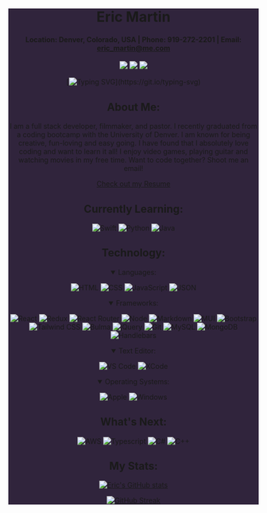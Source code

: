<div align="center" style="background-color:#30243c">

# **Eric Martin**

<!-- ![visitor badge](https://visitor-badge.glitch.me/badge?page_id=EMtheDM.visitor-badge&left_color=orange&right_color=blue&left_text=Visitors) -->

#### Location: Denver, Colorado, USA | Phone: 919-272-2201 | Email: eric_martin@me.com

<a href="https://emthedm.github.io/REACT-Portfolio/" target="_blank" alt="Github Portfolio"><img src="https://img.shields.io/badge/-Portfolio-708090?style=for-the-badge&logo=GitHub"></a>
<a href="https://www.linkedin.com/in/emthedm/" target="_blank" alt="LinkedIn"><img src="https://img.shields.io/badge/-LinkedIn-0A66C2?style=for-the-badge&logo=LinkedIn"></a>
<a href="mailto:codinglaurel@gmail.com" target="_blank" alt="Gmail"><img src="https://img.shields.io/badge/-iCloud-3693F3?style=for-the-badge&logo=icloud&logoColor=white"></a>

[![Typing SVG](https://readme-typing-svg.herokuapp.com/?lines=Hello+there!+Welcome+to+my+page!)](https://git.io/typing-svg)

## About Me:

I am a full stack developer, filmmaker, and pastor. I recently graduated from a coding bootcamp with the University of Denver. I am known for being creative, fun-loving and easy going. I have found that I absolutely love coding and want to learn it all! I enjoy video games, playing guitar and watching movies in my free time. Want to code together? Shoot me an email!

[Check out my Resume](https://docs.google.com/document/d/1I_mY4nvSE-vPMBya6xOKAXV5ap5MuoQtjbwNhkJaabQ/edit?usp=sharing)

## Currently Learning:

![Swift](https://img.shields.io/badge/Swift-FA7343?style=for-the-badge&logo=swift&logoColor=white) ![Python](https://img.shields.io/badge/Python-4B8BBE?style=for-the-badge&logo=python&logoColor=FFE873) ![Java](https://img.shields.io/badge/Java-ED8B00?style=for-the-badge&logo=java&logoColor=white)

## Technology:

<details open>
 <summary>Languages:</summary>

![HTML](https://img.shields.io/badge/HTML5-E34F26?style=for-the-badge&logo=html5&logoColor=white) ![CSS](https://img.shields.io/badge/CSS3-1572B6?style=for-the-badge&logo=css3&logoColor=white) ![JavaScript](https://img.shields.io/badge/JavaScript-323330?style=for-the-badge&logo=javascript&logoColor=F7DF1E) ![JSON](https://img.shields.io/badge/json-5E5C5C?style=for-the-badge&logo=json&logoColor=white)

</details>

<details open>
 <summary>Frameworks:</summary>

![React](https://img.shields.io/badge/-ReactJS-20232A?logo=react&logoColor=61DAFB&style=for-the-badge) ![Redux](https://img.shields.io/badge/Redux-593D88?style=for-the-badge&logo=redux&logoColor=white) ![React Router](https://img.shields.io/badge/React_Router-CA4245?style=for-the-badge&logo=react-router&logoColor=white) ![Node](https://img.shields.io/badge/Node.JS-339933?style=for-the-badge&logo=nodedotjs&logoColor=white) ![Markdown](https://img.shields.io/badge/Markdown-000000?style=for-the-badge&logo=markdown&logoColor=white) ![MUI](https://img.shields.io/badge/Material--UI-007fff?style=for-the-badge&logo=mui&logoColor=white) ![Bootstrap](https://img.shields.io/badge/Bootstrap-7952B3?style=for-the-badge&logo=bootstrap&logoColor=white) ![Tailwind CSS](https://img.shields.io/badge/-Tailwind%20CSS-38B2AC?style=for-the-badge&logo=tailwind-css&logoColor=white) ![Bulma](https://img.shields.io/badge/Bulma-00D1B2?logo=bulma&logoColor=white&style=for-the-badge) ![jQuery](https://img.shields.io/badge/jQuery-0769AD?style=for-the-badge&logo=jquery&logoColor=white) ![Git](https://img.shields.io/badge/Git-F05032?style=for-the-badge&logo=git&logoColor=white) ![MySQL](https://img.shields.io/badge/-MySQL-4479A1?logo=mysql&logoColor=white&style=for-the-badge) ![MongoDB](https://img.shields.io/badge/-MongoDB-47A248?logo=mongodb&logoColor=white&style=for-the-badge) ![Handlebars](https://img.shields.io/badge/Handlebars-f0772b?style=for-the-badge&logo=handlebarsdotjs&logoColor=white)

</details>

<details open>
    <summary>Text Editor:</summary>
    
![VS Code](https://img.shields.io/badge/-VS%20Code-007ACC?logo=visual-studio-code&style=for-the-badge) ![XCode](https://img.shields.io/badge/Xcode-147EFB?style=for-the-badge&logo=Xcode&logoColor=white)
</details>

<details open>
    <summary>Operating Systems:</summary>

![Apple](https://img.shields.io/badge/MacOS-000000?logo=apple&style=for-the-badge) ![Windows](https://img.shields.io/badge/Windows-0078D6?logo=windows&style=for-the-badge)

</details>

## What's Next:

![AWS](https://img.shields.io/badge/Amazon_AWS-232F3E?style=for-the-badge&logo=amazon-aws&logoColor=white) ![Typescript](https://img.shields.io/badge/TypeScript-007ACC?style=for-the-badge&logo=typescript&logoColor=white) ![C#](https://img.shields.io/badge/C%23-239120?style=for-the-badge&logo=csharp&logoColor=fff) ![C++](https://img.shields.io/badge/C%2B%2B-00599C?style=for-the-badge&logo=cplusplus&logoColor=fff)

## My Stats:

<div align="center">
 
[![Eric's GitHub stats](https://github-readme-stats.vercel.app/api?username=EMtheDM&show_icons=true&theme=calm)](https://github.com/anuraghazra/github-readme-stats)

[![GitHub Streak](https://github-readme-streak-stats.herokuapp.com?user=EMtheDM&theme=calm&date_format=M%20j%5B%2C%20Y%5D)](https://git.io/streak-stats)

</div>

